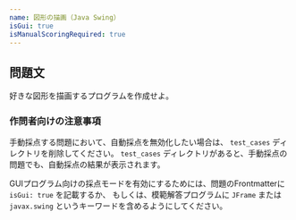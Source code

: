 ```yaml
---
name: 図形の描画（Java Swing）
isGui: true
isManualScoringRequired: true
---
```


## 問題文

好きな図形を描画するプログラムを作成せよ。

### 作問者向けの注意事項

手動採点する問題において、自動採点を無効化したい場合は、 `test_cases` ディレクトリを削除してください。
`test_cases` ディレクトリがあると、手動採点の問題でも、自動採点の結果が表示されます。

GUIプログラム向けの採点モードを有効にするためには、問題のFrontmatterに `isGui: true` を記載するか、
もしくは、模範解答プログラムに `JFrame` または `javax.swing` というキーワードを含めるようにしてください。
